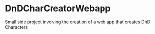 # DnDCharCreatorWebapp
Small side project involving the creation of a web app that creates DnD Characters

